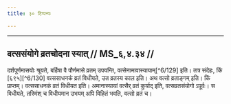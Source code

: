 ```yaml
---
title: ३० टिप्पन्यः

---
```


[^6/122]: E2 om. yad

[^6/123]: E1,6; E2: vijñāyate

[^6/124]: E1,6; E2: āguraṇavelāyām

[^6/125]: E1,6; E2: āgūraṇaviśeṣaṇaṃ

[^6/126]: E1,6; E2: āgūraṇānantaryaṃ

[^6/127]: E1,6; E2: viśvajito 'bhisaṃbandhaḥ

[^6/128]: E1,6; E2: cet, ya āgūrya

____________________________________________


## वत्ससंयोगे व्रतचोदना स्यात् // MS_६,४.३४ //

दर्शपूर्णमासयोः श्रूयते, बर्हिषा वै पौर्णमासे व्रतम् उपयन्ति, वत्सेनामावास्यायाम्[^6/129] इति। तत्र संदेहः, किं [६९५][^6/130] वत्ससाधनकं व्रतं विधीयते, उत व्रतस्य काल इति। अथ वत्सो व्रताङ्गम् इति। किं प्राप्तम्। वत्ससाधनकं व्रतं विधीयत इति। अमानास्यायां वत्सैर् व्रतं कुर्याद् इति, वत्सव्रतसंयोगो ऽपूर्वः। स विधीयते, तस्मिंश् च विधीयमान उभयम् अपि विहितं भवति, वत्सो व्रतं च।
